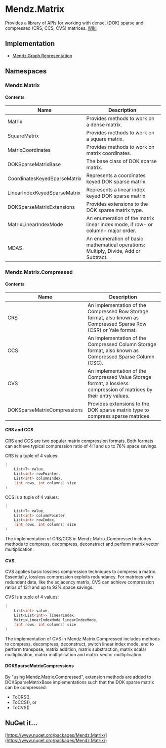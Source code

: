 # Mendz.Matrix
Provides a library of APIs for working with dense, (DOK) sparse and compressed (CRS, CCS, CVS) matrices. [Wiki](https://github.com/etmendz/Mendz.Matrix/wiki)
## Implementation
- [Mendz.Graph.Representation](https://www.nuget.org/packages/Mendz.Graph.Representation/)
## Namespaces
### Mendz.Matrix
#### Contents
Name | Description
---- | -----------
Matrix | Provides methods to work on a dense matrix.
SquareMatrix | Provides methods to work on a square matrix.
MatrixCoordinates | Provides methods to work on matrix coordinates.
DOKSparseMatrixBase | The base class of DOK sparse matrix.
CoordinatesKeyedSparseMatrix | Represents a coordinates keyed DOK sparse matrix.
LinearIndexKeyedSparseMatrix | Represents a linear index keyed DOK sparse matrix.
DOKSparseMatrixExtensions | Provides extensions to the DOK sparse matrix type.
MatrixLinearIndexMode | An enumeration of the matrix linear index mode, if row- or column- major order.
MDAS | An enumeration of basic mathematical operations: Multiply, Divide, Add or Subtract.
### Mendz.Matrix.Compressed
#### Contents
Name | Description
---- | -----------
CRS | An implementation of the Compressed Row Storage format, also known as Compressed Sparse Row (CSR) or Yale format.
CCS | An implementation of the Compressed Column Storage format, also known as Compressed Sparse Column (CSC).
CVS | An implementation of the Compressed Value Storage format, a lossless compression of matrices by their entry values.
DOKSparseMatrixCompressions | Provides extensions to the DOK sparse matrix type to compress sparse matrices.
#### CRS and CCS
CRS and CCS are two popular matrix compression formats. Both formats can achieve typical compression ratio of 4:1 and up to 76% space savings.

CRS is a tuple of 4 values:
```C#
(
    List<T> value, 
    List<int> rowPointer, 
    List<int> columnIndex, 
    (int rows, int columns) size
)
```
CCS is a tuple of 4 values:
```C#
(
    List<T> value, 
    List<int> columnPointer, 
    List<int> rowIndex, 
    (int rows, int columns) size
)
```
The implementation of CRS/CCS in Mendz.Matrix.Compressed includes methods to compress, decompress, deconstruct and perform matrix vector multiplication.
#### CVS
CVS applies basic lossless compression techniques to compress a matrix. Essentially, lossless compression exploits redundancy. For matrices with redundant data, like the adjacency matrix, CVS can achieve compression ratios of 13:1 and up to 92% space savings.

CVS is a tuple of 4 values:
```C#
(
    List<int> value, 
    List<List<int>> linearIndex, 
    MatrixLinearIndexMode linearIndexMode,
    (int rows, int columns) size
)
```
The implementation of CVS in Mendz.Matrix.Compressed includes methods to compress, decompress, deconstruct, switch linear index mode, and to perform transpose, matrix addition, matrix substraction, matrix scalar multiplication, matrix multiplication and matrix vector multiplication.
#### DOKSparseMatrixCompressions
By "using Mendz.Matrix.Compressed", extension methods are added to DOKSparseMatrixBase implementations such that the DOK sparse matrix can be compressed:
- ToCRS(),
- ToCCS(), or
- ToCVS()
## NuGet it...
[https://www.nuget.org/packages/Mendz.Matrix/](https://www.nuget.org/packages/Mendz.Matrix/)
